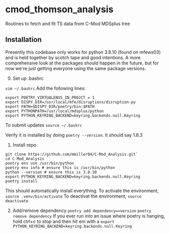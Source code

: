 # cmod_thomson_analysis
Routines to fetch and fit TS data from C-Mod MDSplus tree

## Installation

Presently this codebase only works for python 3.8.10 (found on mfews03) and is held together by scotch tape and good intentions.
A more comprehensive look at the packages should happen in the future, but for now we're just getting everyone using the same package versions.

0. Set up .bashrc

`vim ~/.bashrc`
Add the following lines:
```
export POETRY_VIRTUALENVS_IN_PROJCT = 1
export DISPY_DIR=/usr/local/mfe/disruptions/disruption-py
export PATH=$DISPY_DIR/poetry/bin:$PATH
export PYTHONPATH=/usr/local/mdsplus/python
export PYTHON_KEYRING_BACKEND=keyring.backends.null.Keyring
```
To submit updates
`source ~/.bashrc`

Verify it is installed by doing `poetry --version`. It should say 1.8.3

1. Install repo

```
git clone https://github.com/mmiller04/C-Mod_Analysis.git`
cd C-Mod_Analysis
poetry env use /usr/bin/python
poetry env info # ensure this is /usr/bin/python
python --version # ensure this is 3.8.10
export PYTHON_KEYRING_BACKEND=keyring.backends.null.Keyring
poetry install
```

This should automatically install everything.
To activate the environment, `source .venv/bin/activate`
To deactivat the environment, `source deactivate`

2. Add/remove dependency
`poetry add dependency==version`
`poetry remove dependency`
If you ever run into an issue where poetry is hanging, hold ctrl+c to stop and then hit em with a `export PYTHON_KEYRING_BACKEND=keyring.backends.null.Keyring`